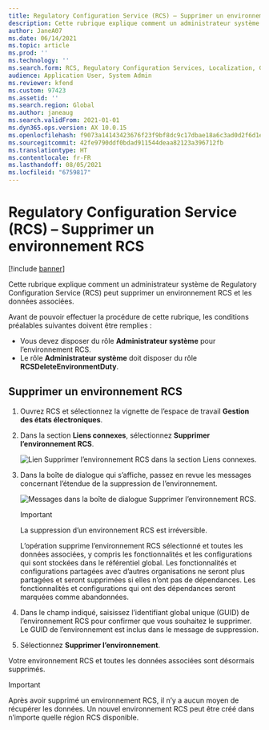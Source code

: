 ```yaml
---
title: Regulatory Configuration Service (RCS) – Supprimer un environnement RCS
description: Cette rubrique explique comment un administrateur système de Regulatory Configuration Service (RCS) peut supprimer un environnement RCS et les données associées.
author: JaneA07
ms.date: 06/14/2021
ms.topic: article
ms.prod: ''
ms.technology: ''
ms.search.form: RCS, Regulatory Configuration Services, Localization, Global
audience: Application User, System Admin
ms.reviewer: kfend
ms.custom: 97423
ms.assetid: ''
ms.search.region: Global
ms.author: janeaug
ms.search.validFrom: 2021-01-01
ms.dyn365.ops.version: AX 10.0.15
ms.openlocfilehash: f9073a14143423676f23f9bf8dc9c17dbae18a6c3ad0d2f6d1e33919fd9162bf
ms.sourcegitcommit: 42fe9790ddf0bdad911544deaa82123a396712fb
ms.translationtype: HT
ms.contentlocale: fr-FR
ms.lasthandoff: 08/05/2021
ms.locfileid: "6759817"
---
```

# <a name="regulatory-configuration-service-rcs---delete-an-rcs-environment"></a>Regulatory Configuration Service (RCS) – Supprimer un environnement RCS

[!include [banner](../includes/banner.md)]

Cette rubrique explique comment un administrateur système de Regulatory Configuration Service (RCS) peut supprimer un environnement RCS et les données associées.

Avant de pouvoir effectuer la procédure de cette rubrique, les conditions préalables suivantes doivent être remplies :

- Vous devez disposer du rôle **Administrateur système** pour l’environnement RCS.
- Le rôle **Administrateur système** doit disposer du rôle **RCSDeleteEnvironmentDuty**.

## <a name="delete-an-rcs-environment"></a>Supprimer un environnement RCS

1. Ouvrez RCS et sélectionnez la vignette de l’espace de travail **Gestion des états électroniques**.
2. Dans la section **Liens connexes**, sélectionnez **Supprimer l’environnement RCS**.

    ![Lien Supprimer l’environnement RCS dans la section Liens connexes.](media/01_RCS-Delete-Environ-Related-Link.PNG)

3. Dans la boîte de dialogue qui s’affiche, passez en revue les messages concernant l’étendue de la suppression de l’environnement.

    ![Messages dans la boîte de dialogue Supprimer l’environnement RCS.](media/01_RCS-Delete-Environ-Msg_noGUID.PNG)

    > [!IMPORTANT]
    > La suppression d’un environnement RCS est irréversible.
    >
    > L’opération supprime l’environnement RCS sélectionné et toutes les données associées, y compris les fonctionnalités et les configurations qui sont stockées dans le référentiel global. Les fonctionnalités et configurations partagées avec d’autres organisations ne seront plus partagées et seront supprimées si elles n’ont pas de dépendances. Les fonctionnalités et configurations qui ont des dépendances seront marquées comme abandonnées.

4. Dans le champ indiqué, saisissez l’identifiant global unique (GUID) de l’environnement RCS pour confirmer que vous souhaitez le supprimer. Le GUID de l’environnement est inclus dans le message de suppression.
5. Sélectionnez **Supprimer l’environnement**.
    
Votre environnement RCS et toutes les données associées sont désormais supprimés.

> [!IMPORTANT]
> Après avoir supprimé un environnement RCS, il n’y a aucun moyen de récupérer les données. Un nouvel environnement RCS peut être créé dans n’importe quelle région RCS disponible.
